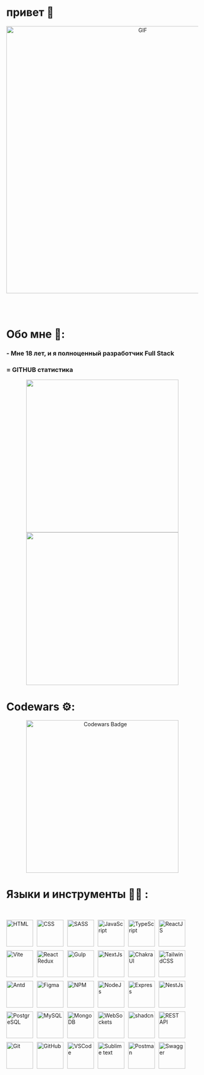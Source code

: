 # привет 👋

<div align="center">
<img hight="300" width="700" alt="GIF" align="center" src="https://cdnb.artstation.com/p/assets/images/images/064/767/201/original/ash-emritte-pcscreen6.gif?1688686432" />
</div>

</br>
</br>
</br>


# Обо мне 💬:

### - Мне 18 лет, и я полноценный разработчик Full Stack 
### = GITHUB статистика

<div align="center">
<img style="width: 400px" src="https://streak-stats.demolab.com/?user=Alisher-Dev&theme=dark" />
</div>

<div align="center">
<img style="width: 400px" src="https://github-readme-stats.vercel.app/api/top-langs/?username=Alisher-Dev&locale=en&custom_title=Top%20Languages&theme=dark" />
</div>

# Codewars ⚙️:

<div align="center">
  <img style="width: 400px" src="https://www.codewars.com/users/Alisher-Dev/badges/large" alt="Codewars Badge">
</div>

# Языки и инструменты 👨‍💻 :
</br>

<p align="center" >

<div style="display: flex; gap:10px; flex-wrap: wrap;">
  <span>
  <img src="https://user-images.githubusercontent.com/25181517/192158954-f88b5814-d510-4564-b285-dff7d6400dad.png" width="70px" height="70px" alt="HTML" />
  </span>
  <span>
  <img src="https://user-images.githubusercontent.com/25181517/183898674-75a4a1b1-f960-4ea9-abcb-637170a00a75.png" width="70px" height="70px" alt="CSS"  />
  </span>
  <span>
  <img src="https://user-images.githubusercontent.com/25181517/192158956-48192682-23d5-4bfc-9dfb-6511ade346bc.png" width="70px" height="70px" alt="SASS" />
  </span>
  <span>
  <img src="https://user-images.githubusercontent.com/25181517/117447155-6a868a00-af3d-11eb-9cfe-245df15c9f3f.png" width="70px" height="70px" alt="JavaScript" />
  </span>
  <span>
  <img src="https://user-images.githubusercontent.com/25181517/183890598-19a0ac2d-e88a-4005-a8df-1ee36782fde1.png" width="70px" height="70px"  alt="TypeScript"/>
  </span>
  <span>
  <img src="https://user-images.githubusercontent.com/25181517/183897015-94a058a6-b86e-4e42-a37f-bf92061753e5.png" width="70px" height="70px" alt="ReactJS" />
  </span>
  <span>
  <img src="https://github.com/marwin1991/profile-technology-icons/assets/62091613/b40892ef-efb8-4b0e-a6b5-d1cfc2f3fc35" width="70px" height="70px" alt="Vite" />
  </span>
  <span>
  <img src="https://user-images.githubusercontent.com/25181517/187896150-cc1dcb12-d490-445c-8e4d-1275cd2388d6.png" width="70px" height="70px" alt="React Redux" />
  </span>
  <span>
  <img src="https://github.com/marwin1991/profile-technology-icons/assets/136815194/c49c6dbd-992a-4f14-9cf4-ff40cb5344ed" width="70px" height="70px" alt="Gulp"/>
  </span>
  <span>
  <img src="https://github.com/marwin1991/profile-technology-icons/assets/136815194/5f8c622c-c217-4649-b0a9-7e0ee24bd704" width="70px" height="70px" alt="NextJs" />
  </span>
  <span>
  <img src="https://user-images.githubusercontent.com/25181517/190887639-d0ba4ec9-ddbe-45dd-bea1-4db83846503e.png" width="70px" height="70px" alt="ChakraUI" />
  </span>
  <span>
  <img src="https://user-images.githubusercontent.com/25181517/202896760-337261ed-ee92-4979-84c4-d4b829c7355d.png" width="70px" height="70px" alt="TailwindCSS" />
  </span>
  <span>
  <img src="https://user-images.githubusercontent.com/25181517/190887795-99cb0921-e57f-430b-a111-e165deedaa36.png" width="70px" height="70px" alt="Antd" />
  </span>
  <span>
  <img src="https://user-images.githubusercontent.com/25181517/189715289-df3ee512-6eca-463f-a0f4-c10d94a06b2f.png" width="70px" height="70px" alt="Figma" />
  </span>
  <span>
  <img src="https://user-images.githubusercontent.com/25181517/121401671-49102800-c959-11eb-9f6f-74d49a5e1774.png" width="70px" height="70px" alt="NPM" />
  </span>
  <span>
  <img src="https://user-images.githubusercontent.com/25181517/183568594-85e280a7-0d7e-4d1a-9028-c8c2209e073c.png" width="70px" height="70px" alt="NodeJs" />
  </span>
  <span>
  <img src="https://user-images.githubusercontent.com/25181517/183859966-a3462d8d-1bc7-4880-b353-e2cbed900ed6.png" width="70px" height="70px" alt="Express" />
  </span>
  <span>
  <img src="https://github.com/marwin1991/profile-technology-icons/assets/136815194/519bfaf3-c242-431e-a269-876979f05574" width="70px" height="70px" alt="NestJs" />
  </span>
  <span>
  <img src="https://user-images.githubusercontent.com/25181517/117208740-bfb78400-adf5-11eb-97bb-09072b6bedfc.png" width="70px" height="70px" alt="PostgreSQL" />
  </span>
  <span>
  <img src="https://user-images.githubusercontent.com/25181517/183896128-ec99105a-ec1a-4d85-b08b-1aa1620b2046.png" width="70px" height="70px" alt="MySQL" />
  </span>
  <span>
  <img src="https://user-images.githubusercontent.com/25181517/182884177-d48a8579-2cd0-447a-b9a6-ffc7cb02560e.png" width="70px" height="70px" alt="MongoDB" />
  </span>
  <span>
  <img src="https://user-images.githubusercontent.com/25181517/187070862-03888f18-2e63-4332-95fb-3ba4f2708e59.png" width="70px" height="70px" alt="WebSockets" />
  </span>
  <span>
  <img src="https://pbs.twimg.com/media/FxoIFVgagAE-gqB?format=png&name=4096x4096" width="70px" height="70px" alt="shadcn" />
  </span>
  <span>
  <img src="https://user-images.githubusercontent.com/25181517/192107858-fe19f043-c502-4009-8c47-476fc89718ad.png" width="70px" height="70px" alt="REST API" />
  </span>
  <span>
  <img src="https://user-images.githubusercontent.com/25181517/192108372-f71d70ac-7ae6-4c0d-8395-51d8870c2ef0.png" width="70px" height="70px" alt="Git" />
  </span>
  <span>
  <img src="https://user-images.githubusercontent.com/25181517/192108374-8da61ba1-99ec-41d7-80b8-fb2f7c0a4948.png" width="70px" height="70px" alt="GitHub" />
  </span>
  <span>
  <img src="https://user-images.githubusercontent.com/25181517/192108891-d86b6220-e232-423a-bf5f-90903e6887c3.png" width="70px" height="70px" alt="VSCode" />
  </span>
  <span>
  <img src="https://user-images.githubusercontent.com/25181517/190887576-6653f877-8439-4521-82f3-403086ead892.png" width="70px" height="70px" alt="Sublime text" />
  </span>
  <span>
  <img src="https://user-images.githubusercontent.com/25181517/192109061-e138ca71-337c-4019-8d42-4792fdaa7128.png" width="70px" height="70px" alt="Postman" />
  </span>
  <span>
  <img src="https://user-images.githubusercontent.com/25181517/186711335-a3729606-5a78-4496-9a36-06efcc74f800.png" width="70px" height="70px"  alt="Swagger"/>
  </span>
</div>

</p>
